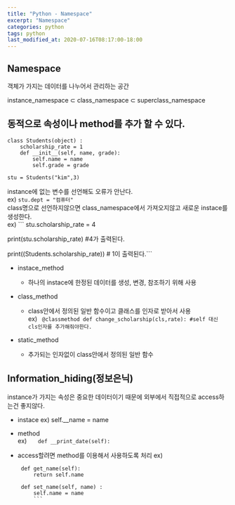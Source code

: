 ```yaml
---
title: "Python - Namespace"
excerpt: "Namespace"
categories: python
tags: python
last_modified_at: 2020-07-16T08:17:00-18:00
---
```

## Namespace
객체가 가지는 데이터를 나누어서 관리하는 공간  

instance_namespace ⊂ class_namespace ⊂ superclass_namespace

## 동적으로 속성이나 method를 추가 할 수 있다.
``` 
class Students(object) :
    scholarship_rate = 1
    def __init__(self, name, grade):
        self.name = name
        self.grade = grade
		
stu = Students("kim",3)
```
instance에 없는 변수를 선언해도 오류가 안난다.  
   ex) ``` stu.dept = "컴퓨터" ```  
class명으로 선언하지않으면 class_namespace에서 가져오지않고 새로운 instace를 생성한다.  
   ex) ```
stu.scholarship_rate = 4

print(stu.scholarship_rate)  #4가 출력된다.

print((Students.scholarship_rate)) # 1이 출력된다.```
- instace_method  
   - 하나의 instace에 한정된 데이터를 생성, 변경, 참조하기 위해 사용 

- class_method  
   - class안에서 정의된 일반 함수이고 클래스를 인자로 받아서 사용  
     ex) ```
    @classmethod
    def change_scholarship(cls,rate): #self 대신 cls인자를 추가해줘야한다.```  

- static_method	 
   - 추가되는 인자없이 class안에서 정의된 일반 함수
## Information_hiding(정보은닉)
  instance가 가지는 속성은 중요한 데이터이기 때문에 외부에서 직접적으로 access하는건 좋지않다.  
- instace
   ex) self.__name = name  

- method  
   ex) ```    def __print_date(self): ```  
   
- access할려면 method를 이용해서 사용하도록 처리
   ex)
   ```
    def get_name(self):
        return self.name

    def set_name(self, name) :
        self.name = name
		```
